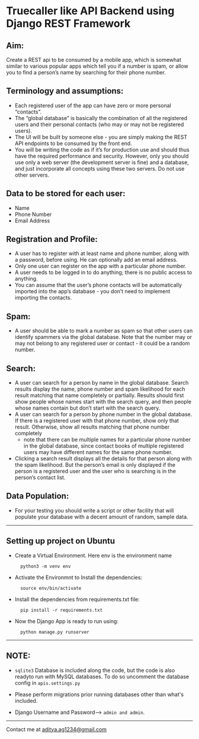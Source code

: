 # Truecaller like API Backend using Django REST Framework 

## Aim:
Create a REST api to be consumed by a mobile app, which is somewhat similar to various popular apps which tell you if a number is spam, or allow you to find a person’s name by searching for their phone number.


## Terminology and assumptions:

- Each registered user of the app can have zero or more personal “contacts”.
- The “global database” is basically the combination of all the registered users and their personal contacts (who may or may not be registered users).
- The UI will be built by someone else - you are simply making the REST API endpoints to be consumed by the front end.
- You will be writing the code as if it’s for production use and should thus have the required
performance and security. However, only you should use only a web server (the development
server is fine) and a database, and just incorporate all concepts using these two servers. Do not
use other servers.

## Data to be stored for each user:
- Name
- Phone Number
- Email Address

## Registration and Profile:
- A user has to register with at least name and phone number, along with a password, before
using. He can optionally add an email address.
- Only one user can register on the app with a particular phone number.
- A user needs to be logged in to do anything; there is no public access to anything.
- You can assume that the user’s phone contacts will be automatically imported into the app’s
database - you don’t need to implement importing the contacts.
## Spam:
- A user should be able to mark a number as spam so that other users can identify spammers via
the global database. Note that the number may or may not belong to any registered user or
contact - it could be a random number.

## Search:
- A user can search for a person by name in the global database. Search results display the name, phone number and spam likelihood for each result matching that name completely or partially.
Results should first show people whose names start with the search query, and then people whose names contain but don’t start with the search query.
- A user can search for a person by phone number in the global database. If there is a registered user with that phone number, show only that result. Otherwise, show all results matching that phone number completely 
  - note that there can be multiple names for a particular phone number in the global database, since contact books of multiple registered users may have different names for the same phone number.
- Clicking a search result displays all the details for that person along with the spam likelihood. But the person’s email is only displayed if the person is a registered user and the user who is searching is in the person’s contact list.
  
## Data Population:
- For your testing you should write a script or other facility that will populate your database with a decent amount of random, sample data.


<hr>


## Setting up project on Ubuntu

- Create a Virtual Environment. Here env is the environment name

        python3 -m venv env

- Activate the Environmnt to Install the dependencies:

        source env/bin/activate

- Install the dependencies from requirements.txt file:

        pip install -r requirements.txt

- Now the Django App is ready to run using:

        python manage.py runserver

<hr>

## NOTE:

* ```sqlite3``` Database is included along the code, but the code is also readyto run with MySQL databases. To do so uncomment the database config in ```apis.settings.py```

* Please perform migrations prior running databases other than what's included.

* Django Username and Password--> ```admin and admin```. 

<hr>

Contact me at  [aditya.ag1234@gmail.com](mailto:aditya.ag1234@gmail.com)